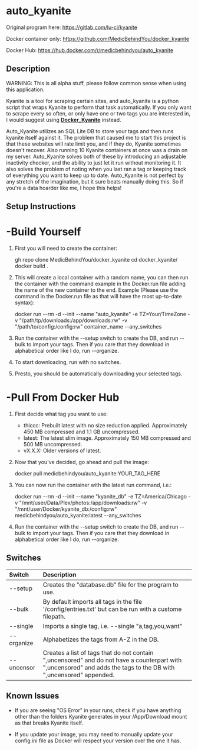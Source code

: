 # auto_kyanite

Original program here: https://gitlab.com/lu-ci/kyanite

Docker container only: https://github.com/MedicBehindYou/docker_kyanite

Docker Hub: https://hub.docker.com/r/medicbehindyou/auto_kyanite

## Description

WARNING: This is all alpha stuff, please follow common sense when using this application.

Kyanite is a tool for scraping certain sites, and auto_kyanite is a python script that wraps Kyanite to perform that task automatically. If you only want to scrape every so often, or only have one or two tags you are interested in, I would suggest using [**Docker_Kyanite**](https://github.com/MedicBehindYou/docker_kyanite) instead. 

Auto_Kyanite utilizes an SQL Lite DB to store your tags and then runs kyanite itself against it. The problem that caused me to start this project is that these websites will rate limit you, and if they do, Kyanite sometimes doesn't recover. Also running 10 Kyanite containers at once was a drain on my server. Auto_Kyanite solves both of these by introducing an adjustable inactivity checker, and the ability to just let it run without monitoring it. It also solves the problem of noting when you last ran a tag or keeping track of everything you want to keep up to date. Auto_Kyanite is not perfect by any stretch of the imagination, but it sure beats manually doing this. So if you're a data hoarder like me, I hope this helps!

## Setup Instructions 

# -Build Yourself

1. First you will need to create the container:

    gh repo clone MedicBehindYou/docker_kyanite
    cd docker_kyanite/
    docker build .

2. This will create a local container with a random name, you can then run the container with the command example in the Docker.run file adding the name of the new container to the end. Example (Please use the command in the Docker.run file as that will have the most up-to-date syntax):

    docker run --rm -d --init --name "auto_kyanite" -e TZ=Your/TimeZone -v "/path/tp/downloads:/app/downloads:rw" -v "/path/to/config:/config:rw" container_name --any_switches

3. Run the container with the --setup switch to create the DB, and run --bulk to import your tags. Then if you care that they download in alphabetical order like I do, run --organize.

4. To start downloading, run with no switches.

5. Presto, you should be automatically downloading your selected tags.

# -Pull From Docker Hub

1. First decide what tag you want to use:
    - thiccc: Prebuilt latest with no size reduction applied. Approximately 450 MB compressed and 1.1 GB uncompressed.
    - latest: The latest slim image. Approximately 150 MB compressed and 500 MB uncompressed.
    - vX.X.X: Older versions of latest.

2. Now that you've decided, go ahead and pull the image:

    docker pull medicbehindyou/auto_kyanite:YOUR_TAG_HERE

3. You can now run the container with the latest run command, i.e.:

    docker run --rm -d --init --name "kyanite_db" -e TZ=America/Chicago -v "/mnt/user/Data/Plex/photos:/app/downloads:rw" -v "/mnt/user/Docker/kyanite_db:/config:rw" medicbehindyou/auto_kyanite:latest --any_switches

4. Run the container with the --setup switch to create the DB, and run --bulk to import your tags. Then if you care that they download in alphabetical order like I do, run --organize.

## Switches

| Switch | Description |
| :----- | :---------- |
| --setup | Creates the "database.db" file for the program to use. |
| --bulk | By default imports all tags in the file '/config/entries.txt' but can be run with a custome filepath. |
| --single | Imports a single tag, i.e. --single "a,tag,you,want" |
| --organize | Alphabetizes the tags from A-Z in the DB. |
| --uncensor | Creates a list of tags that do not contain ",uncensored" and do not have a counterpart with ",uncensored" and adds the tags to the DB with ",uncensored" appended. |

## Known Issues

- If you are seeing "OS Error" in your runs, check if you have anything other than the folders Kyanite generates in your /App/Download mount as that breaks Kyanite itself.

- If you update your image, you may need to manually update your config.ini file as Docker will respect your version over the one it has.